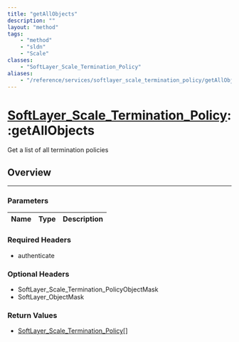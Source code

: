 ```yaml
---
title: "getAllObjects"
description: ""
layout: "method"
tags:
    - "method"
    - "sldn"
    - "Scale"
classes:
    - "SoftLayer_Scale_Termination_Policy"
aliases:
    - "/reference/services/softlayer_scale_termination_policy/getAllObjects"
---
```

# [SoftLayer_Scale_Termination_Policy](/reference/services/SoftLayer_Scale_Termination_Policy)::getAllObjects


Get a list of all termination policies


## Overview 


-----

### Parameters 
|Name | Type | Description |
| --- | --- | --- |


### Required Headers
* authenticate


### Optional Headers
* SoftLayer_Scale_Termination_PolicyObjectMask
* SoftLayer_ObjectMask

### Return Values
* <a href='/reference/datatypes/SoftLayer_Scale_Termination_Policy'>SoftLayer_Scale_Termination_Policy[] </a>




